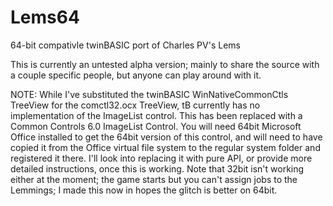 # Lems64
64-bit compativle twinBASIC port of Charles PV's Lems

This is currently an untested alpha version; mainly to share the source with a couple specific people, but anyone can play around with it.

NOTE: While I've substituted the twinBASIC WinNativeCommonCtls TreeView for the comctl32.ocx TreeView, tB currently has no implementation of the ImageList control. This has been replaced with a Common Controls 6.0 ImageList Control. You will need 64bit Microsoft Office installed to get the 64bit version of this control, and will need to have copied it from the Office virtual file system to the regular system folder and registered it there. I'll look into replacing it with pure API, or provide more detailed instructions, once this is working. Note that 32bit isn't working either at the moment; the game starts but you can't assign jobs to the Lemmings; I made this now in hopes the glitch is better on 64bit.
